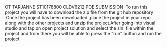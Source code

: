 OT TARJANNE ST10178800 CLDV6212 POE SUBMISSION :To run this project you will have to download the zip file from the git hub repository .Once the project has been downloaded ,place the project in your repo along with the other projects and unzip the project.After going into visual studio and tap on open project solution and select the sln. file within the project and from there you will be able to press the "run" button and run the project

